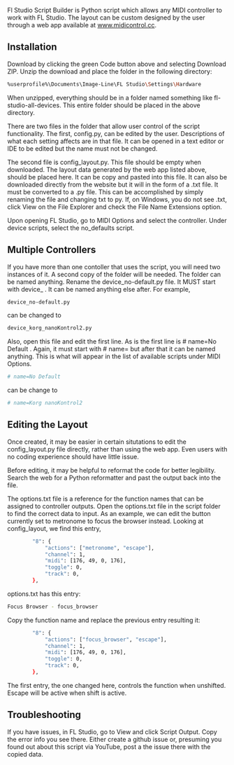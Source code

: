 Fl Studio Script Builder is Python script which allows any MIDI controller to work with FL Studio. The layout can be custom designed by the user through a web app available at www.midicontrol.cc. 

## Installation

Download by clicking the green Code button above and selecting Download ZIP. Unzip the download and place the folder in the following directory:  

```sh
%userprofile%\Documents\Image-Line\FL Studio\Settings\Hardware
```
When unzipped, everything should be in a folder named something like fl-studio-all-devices.
This entire folder should be placed in the above directory.

There are two files in the folder that allow user control of the script functionality. 
The first, config.py, can be edited by the user. Descriptions of what each setting affects are in that file.
It can be opened in a text editor or IDE to be edited but the name must not be changed.
    
The second file is config_layout.py. This file should be empty when downloaded. The layout data generated by the web app listed above, should be placed here. It can be copy and pasted into this file. It can also be downloaded directly from the website but it will in the form of a .txt file. It must be converted to a .py file. This can be accomplished by simply renaming the file and changing txt to py. If, on Windows, you do not see .txt, click View on the File Explorer and check the File Name Extensions option.  

Upon opening FL Studio, go to MIDI Options and select the controller. Under device scripts, select the no_defaults script.  
  

## Multiple Controllers 

If you have more than one contoller that uses the script, you will need two instances of it. A second copy of the folder will be needed. The folder can be named anything. Rename the device_no-default.py file. It MUST start with device_ . It can be named anything else after. 
For example,

```sh
device_no-default.py
```

can be changed to

```sh
device_korg_nanoKontrol2.py
```


Also, open this file and edit the first line. As is the first line is # name=No Default . Again, it must start with # name= but after that it can be named anything. This is what will appear in the list of available scripts under MIDI Options. 

```sh
# name=No Default
```

can be change to

```sh
# name=Korg nanoKontrol2
```


## Editing the Layout

Once created, it may be easier in certain situtations to edit the config_layout.py file directly, rather than using the web app. 
Even users with no coding experience should have little issue.  
  
Before editing, it may be helpful to reformat the code for better legibility. Search the web for a Python reformatter and past the output back into the file. 

The options.txt file is a reference for the function names that can be assigned to controller outputs. 
Open the options.txt file in the script folder to find the correct data to input. As an example, we can  edit the button currently set to metronome to focus the browser instead. Looking at config_layout, we find this entry,

```sh
        "8": {
            "actions": ["metronome", "escape"],
            "channel": 1,
            "midi": [176, 49, 0, 176],
            "toggle": 0,
            "track": 0,
        },
```

options.txt has this entry:
```sh
Focus Browser - focus_browser
```

Copy the function name and replace the previous entry resulting it:

```sh
        "8": {
            "actions": ["focus_browser", "escape"],
            "channel": 1,
            "midi": [176, 49, 0, 176],
            "toggle": 0,
            "track": 0,
        },
```

The first entry, the one changed here, controls the function when unshifted. Escape will be active when shift is active.

## Troubleshooting

If you have issues, in FL Studio, go to View and click Script Output. Copy the error info you see there. 
Either create a github issue or, presuming you found out about this script via YouTube, post a the issue there with the copied data. 
 
